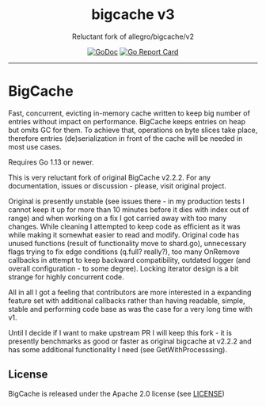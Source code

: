 <p align="center">
    <h1 align="center">bigcache v3</h1>
    <p align="center">
        Reluctant fork of allegro/bigcache/v2
    </p>
    <p align="center">
        <a href="https://pkg.go.dev/mod/github.com/rupor-github/bigcache/v3/?tab=packages"><img alt="GoDoc" src="https://img.shields.io/badge/godoc-reference-blue.svg" /></a>
        <a href="https://goreportcard.com/report/github.com/rupor-github/bigcache"><img alt="Go Report Card" src="https://goreportcard.com/badge/github.com/rupor-github/bigcache" /></a>
    </p>
    <hr>
</p>

# BigCache

Fast, concurrent, evicting in-memory cache written to keep big number of entries without impact on performance.
BigCache keeps entries on heap but omits GC for them. To achieve that, operations on byte slices take place,
therefore entries (de)serialization in front of the cache will be needed in most use cases.

Requires Go 1.13 or newer.

This is very reluctant fork of original BigCache v2.2.2. For any documentation, issues or discussion - please, visit original project.

Original is presently unstable (see issues there - in my production tests I cannot keep it up for more than 10 minutes before it dies with index out of range) and when working on a fix I got carried away with too many changes.
While cleaning I attempted to keep code as efficient as it was while making it somewhat easier to read and modify. 
Original code has unused functions (result of functionality move to shard.go), unnecessary flags trying to fix edge conditions (q.full? really?), too many OnRemove callbacks in attempt to keep backward compatibility, outdated logger (and overall configuration - to some degree).
Locking iterator design is a bit strange for highly concurrent code. 

All in all I got a feeling that contributors are more interested in a expanding feature set with additional callbacks rather than having readable, simple, stable and performing code base as was the case for a very long time with v1.

Until I decide if I want to make upstream PR I will keep this fork - it is presently benchmarks as good or faster as original bigcache at v2.2.2 and has some additional functionality I need (see GetWithProcesssing).

## License

BigCache is released under the Apache 2.0 license (see [LICENSE](LICENSE))
